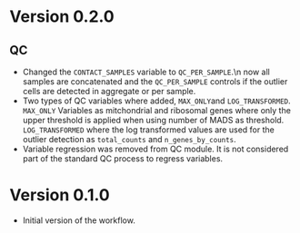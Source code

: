 # Version 0.2.0
## QC
- Changed the `CONTACT_SAMPLES` variable to `QC_PER_SAMPLE`.\n now all samples are concatenated and the `QC_PER_SAMPLE` controls if the outlier cells are detected in aggregate or per sample. 
- Two types of QC variables where added, `MAX_ONLY`and `LOG_TRANSFORMED`. `MAX_ONLY` Variables as mitchondrial and ribosomal genes where only the upper threshold is applied when using number of MADS as threshold.  `LOG_TRANSFORMED` where the log transformed values are used for the outlier detection as `total_counts` and `n_genes_by_counts`.
- Variable regression was removed from QC module. It is not considered part of the standard QC process to regress variables.

# Version 0.1.0
- Initial version of the workflow.
